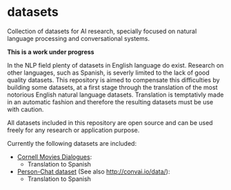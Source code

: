 # datasets
Collection of datasets for AI research, specially focused on natural language processing and conversational systems.

__This is a work under progress__

In the NLP field plenty of datasets in English language do exist. Research on other languages, such as Spanish, is severly limited to the lack of good quality datasets. This repository is aimed to compensate this difficulties by building some datasets, at a first stage through the translation of the most notorious English natural language datasets.
Translation is temptativly made in an automatic fashion and therefore the resulting datasets must be use with caution.

All datasets included in this repository are open source and can be used freely for any research or application purpose.

Currently the following datasets are included:
- [Cornell Movies Dialogues](https://www.cs.cornell.edu/~cristian/Cornell_Movie-Dialogs_Corpus.html):
  - Translation to Spanish
- [Person-Chat dataset](http://convai.io/#personachat-convai2-dataset) (See also http://convai.io/data/):
  - Translation to Spanish


